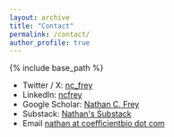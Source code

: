 ```yaml
---
layout: archive
title: "Contact"
permalink: /contact/
author_profile: true
---
```


{% include base_path %}

* Twitter / X: [nc_frey](http://x.com/nc_frey)
* LinkedIn: [ncfrey](https://www.linkedin.com/in/ncfrey/)
* Google Scholar: [Nathan C. Frey](https://scholar.google.com/citations?user=IMUja60AAAAJ)
* Substack: [Nathan's Substack](https://ncfrey.substack.com)
* Email [nathan at coefficientbio dot com](nathan@coefficientbio.com)




